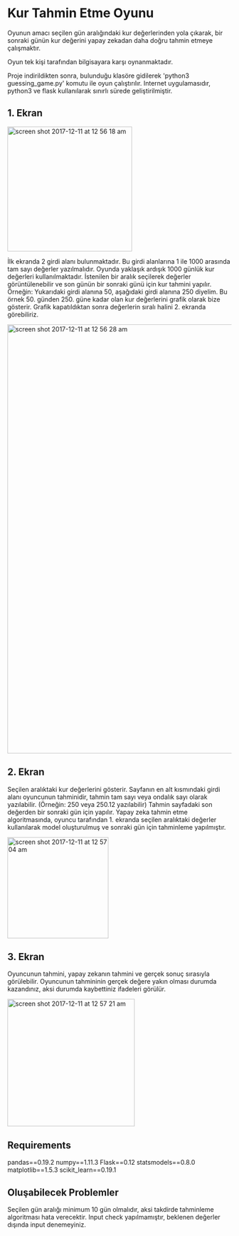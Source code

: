 # Kur Tahmin Etme Oyunu 

Oyunun amacı seçilen gün aralığındaki kur değerlerinden yola çıkarak, bir sonraki günün kur değerini yapay zekadan daha doğru tahmin etmeye çalışmaktır.

Oyun tek kişi tarafından bilgisayara karşı oynanmaktadır. 

Proje indirildikten sonra, bulunduğu klasöre gidilerek 'python3 guessing_game.py' komutu ile oyun çalıştırılır. Internet uygulamasıdır, python3 ve flask kullanılarak sınırlı sürede geliştirilmiştir.  


## 1. Ekran


<img width="280" alt="screen shot 2017-12-11 at 12 56 18 am" src="https://user-images.githubusercontent.com/10326364/33826096-e6d8ca66-de74-11e7-9610-bb549eac93cf.png">

İlk ekranda 2 girdi alanı bulunmaktadır. Bu girdi alanlarına 1 ile 1000 arasında tam sayı değerler yazılmalıdır. 
Oyunda yaklaşık ardışık 1000 günlük kur değerleri kullanılmaktadır. 
İstenilen bir aralık seçilerek değerler görüntülenebilir ve son günün bir sonraki günü için kur tahmini yapılır. 
Örneğin: Yukarıdaki girdi alanına 50, aşağıdaki girdi alanına 250 diyelim.
Bu örnek 50. günden 250. güne kadar olan kur değerlerini grafik olarak bize gösterir. Grafik kapatıldıktan sonra değerlerin sıralı halini 2. ekranda görebiliriz. 


<img width="963" alt="screen shot 2017-12-11 at 12 56 28 am" src="https://user-images.githubusercontent.com/10326364/33826209-41be1ee0-de75-11e7-9a73-b4c3c8428ca1.png">


## 2. Ekran

Seçilen aralıktaki kur değerlerini gösterir.
Sayfanın en alt kısmındaki girdi alanı oyuncunun tahminidir, tahmin tam sayı veya ondalık sayı olarak yazılabilir. (Örneğin: 250 veya 250.12 yazılabilir)
Tahmin sayfadaki son değerden bir sonraki gün için yapılır. 
Yapay zeka tahmin etme algoritmasında, oyuncu tarafından 1. ekranda seçilen aralıktaki değerler kullanılarak model oluşturulmuş ve sonraki gün için tahminleme yapılmıştır. 

<img width="227" alt="screen shot 2017-12-11 at 12 57 04 am" src="https://user-images.githubusercontent.com/10326364/33826218-4896cbc2-de75-11e7-92cd-16f307bab707.png">

## 3. Ekran

Oyuncunun tahmini, yapay zekanın tahmini ve gerçek sonuç sırasıyla görülebilir.
Oyuncunun tahmininin gerçek değere yakın olması durumda kazandınız, aksi durumda kaybettiniz ifadeleri görülür.


<img width="286" alt="screen shot 2017-12-11 at 12 57 21 am" src="https://user-images.githubusercontent.com/10326364/33826222-4aaa93bc-de75-11e7-9053-9a2633a3d32e.png">

## Requirements

pandas==0.19.2
numpy==1.11.3
Flask==0.12
statsmodels==0.8.0
matplotlib==1.5.3
scikit_learn==0.19.1

## Oluşabilecek Problemler

Seçilen gün aralığı minimum 10 gün olmalıdır, aksi takdirde tahminleme algoritması hata verecektir.
Input check yapılmamıştır, beklenen değerler dışında input denemeyiniz. 









